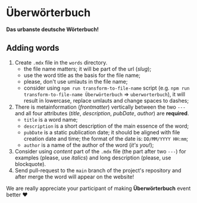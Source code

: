 # Überwörterbuch

**Das urbanste deutsche Wörterbuch!**

## Adding words

1. Create `.mdx` file in the `words` directory.
    - the file name matters; it will be part of the url (*slug*);
    - use the word title as the basis for the file name;
    - please, don't use umlauts in the file name;
    - consider using `npm run transform-to-file-name` script (e.g. `npm run transform-to-file-name Überwörterbuch` => `uberworterbuch`), it will result in lowercase, replace umlauts and change spaces to dashes;
2. There is metainformation (*frontmatter*) vertically between the two `---` and all four attributes (*title*, *description*, *pubDate*, *author*) are **required**.
    - `title` is a word name;
    - `description` is a short description of the main essence of the word;
    - `pubDate` is a static publication date; it should be aligned with file creation date and time; the format of the date is: `DD/MM/YYYY HH:mm`;
    - `author` is a name of the author of the word (*it's you!*);
3. Consider using *content* part of the `.mdx` file (the part after two `---`) for examples (please, use *italics*) and long description (please, use blockquote).
4. Send pull-request to the `main` branch of the project's repository and after merge the word will appear on the website!

We are really appreciate your participant of making **Überwörterbuch** event better :heart: